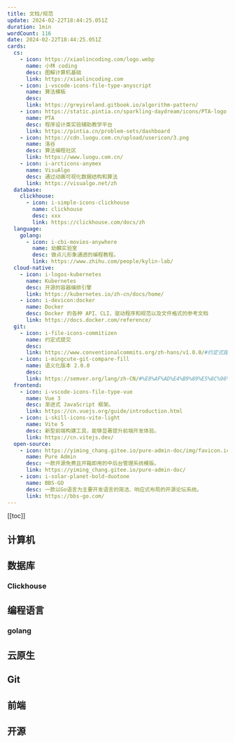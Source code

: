 ```yaml
---
title: 文档/规范
update: 2024-02-22T18:44:25.051Z
duration: 1min
wordCount: 116
date: 2024-02-22T18:44:25.051Z
cards:
  cs:
    - icon: https://xiaolincoding.com/logo.webp
      name: 小林 coding
      desc: 图解计算机基础
      link: https://xiaolincoding.com
    - icon: i-vscode-icons-file-type-anyscript
      name: 算法模板
      desc:
      link: https://greyireland.gitbook.io/algorithm-pattern/
    - icon: https://static.pintia.cn/sparkling-daydream/icons/PTA-logo.svg
      name: PTA
      desc: 程序设计类实验辅助教学平台
      link: https://pintia.cn/problem-sets/dashboard
    - icon: https://cdn.luogu.com.cn/upload/usericon/3.png
      name: 洛谷
      desc: 算法编程社区
      link: https://www.luogu.com.cn/
    - icon: i-arcticons-anymex
      name: VisuAlgo
      desc: 通过动画可视化数据结构和算法
      link: https://visualgo.net/zh
  database:
    clickhouse:
      - icon: i-simple-icons-clickhouse
        name: clickhouse
        desc: xxx
        link: https://clickhouse.com/docs/zh
  language:
    golang:
      - icon: i-cbi-movies-anywhere
        name: 幼麟实验室
        desc: 做点儿形象通透的编程教程。
        link: https://www.zhihu.com/people/kylin-lab/
  cloud-native:
    - icon: i-logos-kubernetes
      name: Kubernetes
      desc: 开源的容器编排引擎
      link: https://kubernetes.io/zh-cn/docs/home/
    - icon: i-devicon:docker
      name: Docker
      desc: Docker 的各种 API、CLI、驱动程序和规范以及文件格式的参考文档
      link: https://docs.docker.com/reference/
  git:
    - icon: i-file-icons-commitizen
      name: 约定式提交
      desc:
      link: https://www.conventionalcommits.org/zh-hans/v1.0.0/#约定式提交规范
    - icon: i-mingcute-git-compare-fill
      name: 语义化版本 2.0.0
      desc:
      link: https://semver.org/lang/zh-CN/#%E8%AF%AD%E4%B9%89%E5%8C%96%E7%89%88%E6%9C%AC-200
  frontend:
    - icon: i-vscode-icons-file-type-vue
      name: Vue 3
      desc: 渐进式 JavaScript 框架。
      link: https://cn.vuejs.org/guide/introduction.html
    - icon: i-skill-icons-vite-light
      name: Vite 5
      desc: 新型前端构建工具，能够显著提升前端开发体验。
      link: https://cn.vitejs.dev/
  open-source:
    - icon: https://yiming_chang.gitee.io/pure-admin-doc/img/favicon.ico
      name: Pure Admin
      desc: 一款开源免费且开箱即用的中后台管理系统模版。
      link: https://yiming_chang.gitee.io/pure-admin-doc/
    - icon: i-solar-planet-bold-duotone
      name: BBS-GO
      desc: 一款以Go语言为主要开发语言的简洁、响应式布局的开源论坛系统。
      link: https://bbs-go.com/
---
```


[[toc]]

## 计算机

<DisplayCard :cards="frontmatter.cards['cs']" />

## 数据库

### Clickhouse

<DisplayCard :cards="frontmatter.cards['database']['clickhouse']" />

## 编程语言

### golang

<DisplayCard :cards="frontmatter.cards['language']['golang']" />

## 云原生

<DisplayCard :cards="frontmatter.cards['cloud-native']" />

## Git

<DisplayCard :cards="frontmatter.cards['git']" />

## 前端

<DisplayCard :cards="frontmatter.cards['frontend']" />

## 开源

<DisplayCard :cards="frontmatter.cards['open-source']" />

